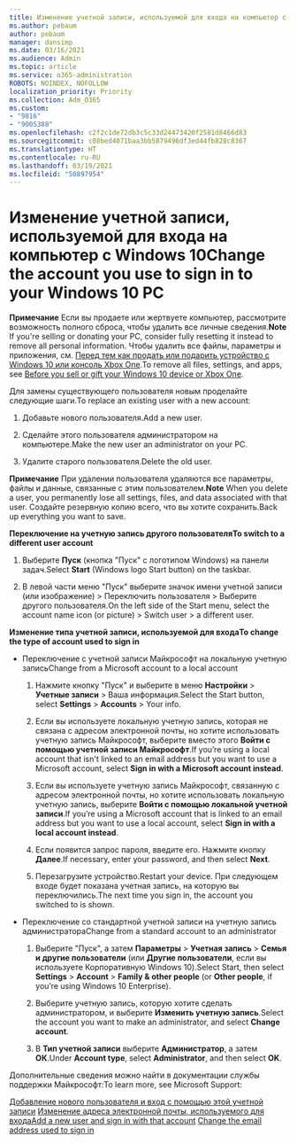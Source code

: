 ```yaml
---
title: Изменение учетной записи, используемой для входа на компьютер с Windows 10
ms.author: pebaum
author: pebaum
manager: dansimp
ms.date: 03/16/2021
ms.audience: Admin
ms.topic: article
ms.service: o365-administration
ROBOTS: NOINDEX, NOFOLLOW
localization_priority: Priority
ms.collection: Adm_O365
ms.custom:
- "9816"
- "9005388"
ms.openlocfilehash: c2f2c1de72db3c5c33d24473420f2581d8466d83
ms.sourcegitcommit: c08bed4071baa3bb5879496df3ed44fb828c8367
ms.translationtype: HT
ms.contentlocale: ru-RU
ms.lasthandoff: 03/19/2021
ms.locfileid: "50897954"
---
```

# <a name="change-the-account-you-use-to-sign-in-to-your-windows-10-pc"></a><span data-ttu-id="8fb41-102">Изменение учетной записи, используемой для входа на компьютер с Windows 10</span><span class="sxs-lookup"><span data-stu-id="8fb41-102">Change the account you use to sign in to your Windows 10 PC</span></span>

<span data-ttu-id="8fb41-103">**Примечание** Если вы продаете или жертвуете компьютер, рассмотрите возможность полного сброса, чтобы удалить все личные сведения.</span><span class="sxs-lookup"><span data-stu-id="8fb41-103">**Note** If you're selling or donating your PC, consider fully resetting it instead to remove all personal information.</span></span> <span data-ttu-id="8fb41-104">Чтобы удалить все файлы, параметры и приложения, см. [Перед тем как продать или подарить устройство с Windows 10 или консоль Xbox One](https://support.microsoft.com/help/10547/microsoft-account-selling-gifting-windows-10-device-xbox-one).</span><span class="sxs-lookup"><span data-stu-id="8fb41-104">To remove all files, settings, and apps, see [Before you sell or gift your Windows 10 device or Xbox One](https://support.microsoft.com/help/10547/microsoft-account-selling-gifting-windows-10-device-xbox-one).</span></span>

<span data-ttu-id="8fb41-105">Для замены существующего пользователя новым проделайте следующие шаги.</span><span class="sxs-lookup"><span data-stu-id="8fb41-105">To replace an existing user with a new account:</span></span>

1. <span data-ttu-id="8fb41-106">Добавьте нового пользователя.</span><span class="sxs-lookup"><span data-stu-id="8fb41-106">Add a new user.</span></span>

1. <span data-ttu-id="8fb41-107">Сделайте этого пользователя администратором на компьютере.</span><span class="sxs-lookup"><span data-stu-id="8fb41-107">Make the new user an administrator on your PC.</span></span>

1. <span data-ttu-id="8fb41-108">Удалите старого пользователя.</span><span class="sxs-lookup"><span data-stu-id="8fb41-108">Delete the old user.</span></span>

<span data-ttu-id="8fb41-109">**Примечание** При удалении пользователя удаляются все параметры, файлы и данные, связанные с этим пользователем.</span><span class="sxs-lookup"><span data-stu-id="8fb41-109">**Note** When you delete a user, you permanently lose all settings, files, and data associated with that user.</span></span> <span data-ttu-id="8fb41-110">Создайте резервную копию всего, что вы хотите сохранить.</span><span class="sxs-lookup"><span data-stu-id="8fb41-110">Back up everything you want to save.</span></span>

<span data-ttu-id="8fb41-111">**Переключение на учетную запись другого пользователя**</span><span class="sxs-lookup"><span data-stu-id="8fb41-111">**To switch to a different user account**</span></span>

1. <span data-ttu-id="8fb41-112">Выберите **Пуск** (кнопка "Пуск" с логотипом Windows) на панели задач.</span><span class="sxs-lookup"><span data-stu-id="8fb41-112">Select **Start** (Windows logo Start button) on the taskbar.</span></span> 

1. <span data-ttu-id="8fb41-113">В левой части меню "Пуск" выберите значок имени учетной записи (или изображение) > Переключить пользователя > Выберите другого пользователя.</span><span class="sxs-lookup"><span data-stu-id="8fb41-113">On the left side of the Start menu, select the account name icon (or picture) > Switch user > a different user.</span></span>

<span data-ttu-id="8fb41-114">**Изменение типа учетной записи, используемой для входа**</span><span class="sxs-lookup"><span data-stu-id="8fb41-114">**To change the type of account used to sign in**</span></span>

- <span data-ttu-id="8fb41-115">Переключение с учетной записи Майкрософт на локальную учетную запись</span><span class="sxs-lookup"><span data-stu-id="8fb41-115">Change from a Microsoft account to a local account</span></span>

    1. <span data-ttu-id="8fb41-116">Нажмите кнопку "Пуск" и выберите в меню **Настройки** > **Учетные записи** > Ваша информация.</span><span class="sxs-lookup"><span data-stu-id="8fb41-116">Select the Start button, select **Settings** > **Accounts** > Your info.</span></span>

    1. <span data-ttu-id="8fb41-117">Если вы используете локальную учетную запись, которая не связана с адресом электронной почты, но хотите использовать учетную запись Майкрософт, выберите вместо этого **Войти с помощью учетной записи Майкрософт**.</span><span class="sxs-lookup"><span data-stu-id="8fb41-117">If you’re using a local account that isn't linked to an email address but you want to use a Microsoft account, select **Sign in with a Microsoft account instead**.</span></span>

    1. <span data-ttu-id="8fb41-118">Если вы используете учетную запись Майкрософт, связанную с адресом электронной почты, но хотите использовать локальную учетную запись, выберите **Войти с помощью локальной учетной записи**.</span><span class="sxs-lookup"><span data-stu-id="8fb41-118">If you’re using a Microsoft account that is linked to an email address but you want to use a local account, select **Sign in with a local account instead**.</span></span>

    1. <span data-ttu-id="8fb41-119">Если появится запрос пароля, введите его. Нажмите кнопку **Далее**.</span><span class="sxs-lookup"><span data-stu-id="8fb41-119">If necessary, enter your password, and then select **Next**.</span></span>

    1. <span data-ttu-id="8fb41-120">Перезагрузите устройство.</span><span class="sxs-lookup"><span data-stu-id="8fb41-120">Restart your device.</span></span> <span data-ttu-id="8fb41-121">При следующем входе будет показана учетная запись, на которую вы переключились.</span><span class="sxs-lookup"><span data-stu-id="8fb41-121">The next time you sign in, the account you switched to is shown.</span></span>

- <span data-ttu-id="8fb41-122">Переключение со стандартной учетной записи на учетную запись администратора</span><span class="sxs-lookup"><span data-stu-id="8fb41-122">Change from a standard account to an administrator</span></span>

    1. <span data-ttu-id="8fb41-123">Выберите "Пуск", а затем **Параметры** > **Учетная запись** > **Семья и другие пользователи** (или **Другие пользователи**, если вы используете Корпоративную Windows 10).</span><span class="sxs-lookup"><span data-stu-id="8fb41-123">Select Start, then select **Settings** > **Account** > **Family & other people** (or **Other people**, if you’re using Windows 10 Enterprise).</span></span>

    1. <span data-ttu-id="8fb41-124">Выберите учетную запись, которую хотите сделать администратором, и выберите **Изменить учетную запись**.</span><span class="sxs-lookup"><span data-stu-id="8fb41-124">Select the account you want to make an administrator, and select **Change account**.</span></span>

    1. <span data-ttu-id="8fb41-125">В **Тип учетной записи** выберите **Администратор**, а затем **ОК**.</span><span class="sxs-lookup"><span data-stu-id="8fb41-125">Under **Account type**, select **Administrator**, and then select **OK**.</span></span>

<span data-ttu-id="8fb41-126">Дополнительные сведения можно найти в документации службы поддержки Майкрософт:</span><span class="sxs-lookup"><span data-stu-id="8fb41-126">To learn more, see Microsoft Support:</span></span>

<span data-ttu-id="8fb41-127">[Добавление нового пользователя и вход с помощью этой учетной записи](https://support.microsoft.com/windows/add-or-remove-accounts-on-your-pc-104dc19f-6430-4b49-6a2b-e4dbd1dcdf32)
[Изменение адреса электронной почты, используемого для входа](https://support.microsoft.com/account-billing/change-the-email-address-or-phone-number-for-your-microsoft-account-761a662d-8032-88f4-03f3-c9ba8ba0e00b)</span><span class="sxs-lookup"><span data-stu-id="8fb41-127">[Add a new user and sign in with that account](https://support.microsoft.com/windows/add-or-remove-accounts-on-your-pc-104dc19f-6430-4b49-6a2b-e4dbd1dcdf32)
[Change the email address used to sign in](https://support.microsoft.com/account-billing/change-the-email-address-or-phone-number-for-your-microsoft-account-761a662d-8032-88f4-03f3-c9ba8ba0e00b)</span></span>
